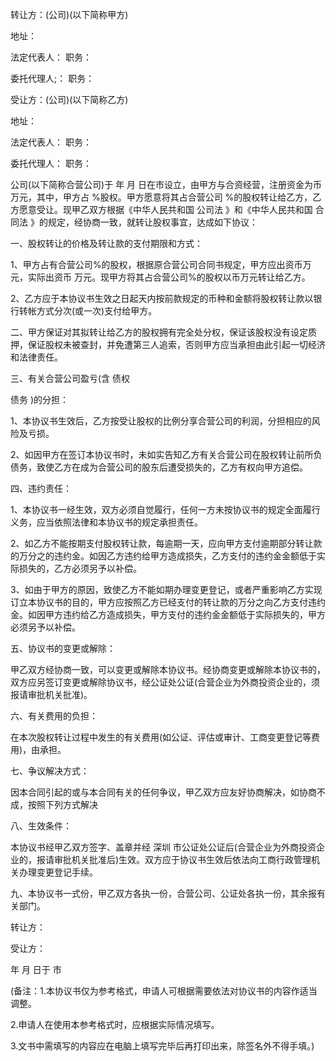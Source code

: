 
 


转让方：(公司)(以下简称甲方)


地址：


法定代表人：         职务：


委托代理人;：        职务：


受让方：(公司)(以下简称乙方)


地址：


法定代表人：         职务：


委托代理人：         职务：


公司(以下简称合营公司)于 年 月 日在市设立，由甲方与合资经营，注册资金为币万元，其中，甲方占      %股权。甲方愿意将其占合营公司      %的股权转让给乙方，乙方愿意受让。现甲乙双方根据《中华人民共和国
公司法
》和《中华人民共和国
合同法
》的规定，经协商一致，就转让股权事宜，达成如下协议：


一、股权转让的价格及转让款的支付期限和方式：


1、甲方占有合营公司%的股权，根据原合营公司合同书规定，甲方应出资币万元，实际出资币    万元。现甲方将其占合营公司%的股权以币万元转让给乙方。


2、乙方应于本协议书生效之日起天内按前款规定的币种和金额将股权转让款以银行转帐方式分次(或一次)支付给甲方。


二、甲方保证对其拟转让给乙方的股权拥有完全处分权，保证该股权没有设定质押，保证股权未被查封，并免遭第三人追索，否则甲方应当承担由此引起一切经济和法律责任。


三、有关合营公司盈亏(含
债权

债务
)的分担：


1、本协议书生效后，乙方按受让股权的比例分享合营公司的利润，分担相应的风险及亏损。


2、如因甲方在签订本协议书时，未如实告知乙方有关合营公司在股权转让前所负债务，致使乙方在成为合营公司的股东后遭受损失的，乙方有权向甲方追偿。


四、违约责任：


1、本协议书一经生效，双方必须自觉履行，任何一方未按协议书的规定全面履行义务，应当依照法律和本协议书的规定承担责任。


2、如乙方不能按期支付股权转让款，每逾期一天，应向甲方支付逾期部分转让款的万分之的违约金。如因乙方违约给甲方造成损失，乙方支付的违约金金额低于实际损失的，乙方必须另予以补偿。


3、如由于甲方的原因，致使乙方不能如期办理变更登记，或者严重影响乙方实现订立本协议书的目的，甲方应按照乙方已经支付的转让款的万分之向乙方支付违约金。如因甲方违约给乙方造成损失，甲方支付的违约金金额低于实际损失的，甲方必须另予以补偿。


五、协议书的变更或解除：


甲乙双方经协商一致，可以变更或解除本协议书。经协商变更或解除本协议书的，双方应另签订变更或解除协议书，经公证处公证(合营企业为外商投资企业的，须报请审批机关批准)。


六、有关费用的负担：


在本次股权转让过程中发生的有关费用(如公证、评估或审计、工商变更登记等费用)，由承担。


七、争议解决方式：


因本合同引起的或与本合同有关的任何争议，甲乙双方应友好协商解决，如协商不成，按照下列方式解决


八、生效条件：


本协议书经甲乙双方签字、盖章并经
深圳
市公证处公证后(合营企业为外商投资企业的，报请审批机关批准后)生效。双方应于协议书生效后依法向工商行政管理机关办理变更登记手续。


九、本协议书一式份，甲乙双方各执一份，合营公司、公证处各执一份，其余报有关部门。


转让方：


受让方：


年   月   日于      市


(备注：1.本协议书仅为参考格式，申请人可根据需要依法对协议书的内容作适当调整。


2.申请人在使用本参考格式时，应根据实际情况填写。


3.文书中需填写的内容应在电脑上填写完毕后再打印出来，除签名外不得手填。)
 


 

 
 
 
 
 
  


  
 

  


  


  
 
 
 
 

